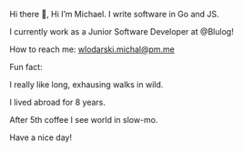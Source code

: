 Hi there 👋, 
Hi I’m Michael. I write software in Go and JS. 

I currently work as a Junior Software Developer at @Blulog!

How to reach me: wlodarski.michal@pm.me

Fun fact: 

I really like long, exhausing walks in wild. 

I lived abroad for 8 years. 

After 5th coffee I see world in slow-mo.

Have a nice day!
